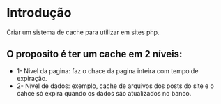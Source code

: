 # Introdução
Criar um sistema de cache para utilizar em sites php.

## O proposito é ter um cache em 2 níveis:
* 1- Nivel da pagina: faz o chace da pagina inteira com tempo de expiração.
* 2- Nível de dados: exemplo, cache de arquivos dos posts do site e o cahce só expira quando os dados são atualizados no banco.